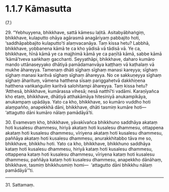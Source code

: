 

# 1.1.7 Kāmasutta




(7.)

29\. “Yebhuyyena, bhikkhave, sattā kāmesu laḷitā. Asitabyābhaṅgiṃ, bhikkhave, kulaputto ohāya agārasmā anagāriyaṃ pabbajito hoti, ‘saddhāpabbajito kulaputto’ti alaṃvacanāya. Taṃ kissa hetu? Labbhā, bhikkhave, yobbanena kāmā te ca kho yādisā vā tādisā vā. Ye ca, bhikkhave, hīnā kāmā ye ca majjhimā kāmā ye ca paṇītā kāmā, sabbe kāmā ‘kāmā’tveva saṅkhaṃ gacchanti. Seyyathāpi, bhikkhave, daharo kumāro mando uttānaseyyako dhātiyā pamādamanvāya kaṭṭhaṃ vā kaṭhalaṃ vā mukhe āhareyya. Tamenaṃ dhāti sīghaṃ sīghaṃ manasi kareyya; sīghaṃ sīghaṃ manasi karitvā sīghaṃ sīghaṃ āhareyya. No ce sakkuṇeyya sīghaṃ sīghaṃ āharituṃ, vāmena hatthena sīsaṃ pariggahetvā dakkhiṇena hatthena vaṅkaṅguliṃ karitvā salohitampi āhareyya. Taṃ kissa hetu? ‘Atthesā, bhikkhave, kumārassa vihesā; nesā natthī’ti vadāmi. Karaṇīyañca kho etaṃ, bhikkhave, dhātiyā atthakāmāya hitesiniyā anukampikāya, anukampaṃ upādāya. Yato ca kho, bhikkhave, so kumāro vuddho hoti alaṃpañño, anapekkhā dāni, bhikkhave, dhāti tasmiṃ kumāre hoti—  ‘attagutto dāni kumāro nālaṃ pamādāyā’ti.

30\. Evamevaṃ kho, bhikkhave, yāvakīvañca bhikkhuno saddhāya akataṃ hoti kusalesu dhammesu, hiriyā akataṃ hoti kusalesu dhammesu, ottappena akataṃ hoti kusalesu dhammesu, vīriyena akataṃ hoti kusalesu dhammesu, paññāya akataṃ hoti kusalesu dhammesu, anurakkhitabbo tāva me so, bhikkhave, bhikkhu hoti. Yato ca kho, bhikkhave, bhikkhuno saddhāya kataṃ hoti kusalesu dhammesu, hiriyā kataṃ hoti kusalesu dhammesu, ottappena kataṃ hoti kusalesu dhammesu, vīriyena kataṃ hoti kusalesu dhammesu, paññāya kataṃ hoti kusalesu dhammesu, anapekkho dānāhaṃ, bhikkhave, tasmiṃ bhikkhusmiṃ homi—  ‘attagutto dāni bhikkhu nālaṃ pamādāyā’”ti.

---

31\. Sattamaṃ.





